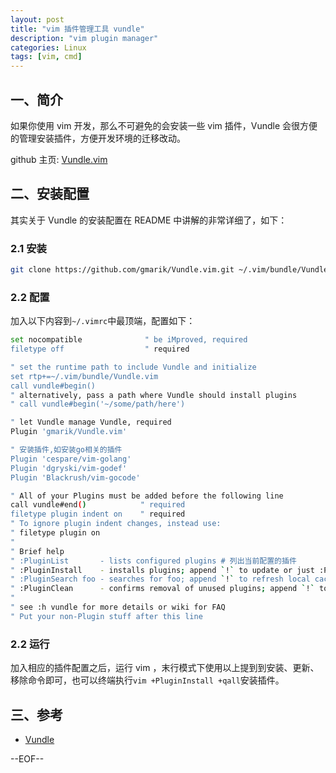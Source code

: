 ```yaml
---
layout: post
title: "vim 插件管理工具 vundle"
description: "vim plugin manager"
categories: Linux
tags: [vim, cmd]
---
```


## 一、简介

如果你使用 vim 开发，那么不可避免的会安装一些 vim 插件，Vundle 会很方便的管理安装插件，方便开发环境的迁移改动。

github 主页: [Vundle.vim](https://github.com/gmarik/Vundle.vim)

## 二、安装配置

其实关于 Vundle 的安装配置在 README 中讲解的非常详细了，如下：

### 2.1 安装

``` bash
git clone https://github.com/gmarik/Vundle.vim.git ~/.vim/bundle/Vundle.vim
```

### 2.2 配置

加入以下内容到`~/.vimrc`中最顶端，配置如下：

``` bash
set nocompatible              " be iMproved, required
filetype off                  " required

" set the runtime path to include Vundle and initialize
set rtp+=~/.vim/bundle/Vundle.vim
call vundle#begin()
" alternatively, pass a path where Vundle should install plugins
" call vundle#begin('~/some/path/here')

" let Vundle manage Vundle, required
Plugin 'gmarik/Vundle.vim'

" 安装插件,如安装go相关的插件
Plugin 'cespare/vim-golang'
Plugin 'dgryski/vim-godef'
Plugin 'Blackrush/vim-gocode'

" All of your Plugins must be added before the following line
call vundle#end()            " required
filetype plugin indent on    " required
" To ignore plugin indent changes, instead use:
" filetype plugin on
"
" Brief help
" :PluginList       - lists configured plugins # 列出当前配置的插件
" :PluginInstall    - installs plugins; append `!` to update or just :PluginUpdate # 安装和更新插件
" :PluginSearch foo - searches for foo; append `!` to refresh local cache # 搜索github可用插件
" :PluginClean      - confirms removal of unused plugins; append `!` to auto-approve removal # 清理插件，追加!表示自动确认清除
"
" see :h vundle for more details or wiki for FAQ
" Put your non-Plugin stuff after this line
```

### 2.2 运行

加入相应的插件配置之后，运行 vim ，末行模式下使用以上提到到安装、更新、移除命令即可，也可以终端执行`vim +PluginInstall +qall`安装插件。

## 三、参考

* [Vundle](https://github.com/gmarik/Vundle.vim)

--EOF--
